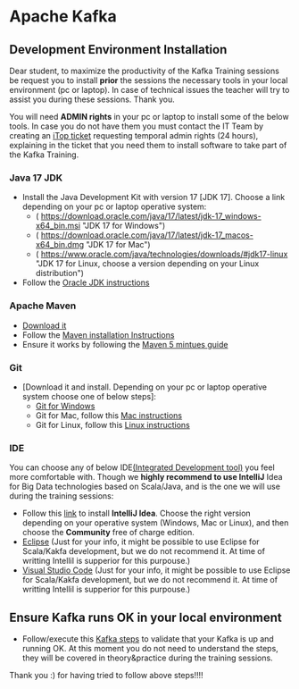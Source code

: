 # Apache Kafka

## Development Environment Installation
Dear student, to maximize the productivity of the Kafka Training sessions be request you to install **prior** the sessions the necessary tools in your local environment (pc or laptop). In case of technical issues the teacher will try to assist you during these sessions. Thank you.

You will need **ADMIN rights** in your pc or laptop to install some of the below tools. In case you do not have them you must contact the IT Team by creating an [iTop ticket](https://workspace.gft.com/iTop/env-production/itop-portal/index.php/object/create/UserRequest?ar_token=eyJydWxlcyI6WyJjb250YWN0LXRvLXVzZXJyZXF1ZXN0Iiwic2VydmljZXN1YmNhdGVnb3J5LXRvLXVzZXJyZXF1ZXN0IiwiZ28tdG8tb3Blbi1yZXF1ZXN0LW9uLXN1Ym1pdCJdLCJzb3VyY2VzIjp7IlNlcnZpY2UiOiI2NjkiLCJTZXJ2aWNlU3ViY2F0ZWdvcnkiOiIxOTEzIn19) requesting temporal admin rights (24 hours), explaining in the ticket that you need them to install software to take part of the Kafka Training.

### Java 17 JDK
* Install the Java Development Kit with version 17 [JDK 17]. Choose a link depending on your pc or laptop operative system:
    * ( https://download.oracle.com/java/17/latest/jdk-17_windows-x64_bin.msi  "JDK 17 for Windows")
    * ( https://download.oracle.com/java/17/latest/jdk-17_macos-x64_bin.dmg  "JDK 17 for Mac")
    * ( https://www.oracle.com/java/technologies/downloads/#jdk17-linux "JDK 17 for Linux, choose a version depending on your Linux distribution")
* Follow the [Oracle JDK instructions](https://docs.oracle.com/en/java/javase/17/install/overview-jdk-installation.html#GUID-8677A77F-231A-40F7-98B9-1FD0B48C346A)

### Apache Maven
* [Download it](https://dlcdn.apache.org/maven/maven-3/3.8.3/binaries/apache-maven-3.8.3-bin.zip)
* Follow the [Maven installation Instructions](https://maven.apache.org/install.html)
* Ensure it works by following the [Maven 5 mintues guide](https://maven.apache.org/guides/getting-started/maven-in-five-minutes.html)

### Git
* [Download it and install. Depending on your pc or laptop operative system choose one of below steps]:
    * [Git for Windows](https://github.com/git-for-windows/git/releases/download/v2.33.0.windows.2/PortableGit-2.33.0.2-64-bit.7z.exe) 
    * Git for Mac, follow this [Mac instructions](https://git-scm.com/download/mac) 
    * Git for Linux, follow this [Linux instructions](https://git-scm.com/download/linux) 

### IDE
You can choose any of below IDE[(Integrated Development tool)](https://en.wikipedia.org/wiki/Integrated_development_environment) you feel more comfortable with. Though we **highly recommend to use IntelliJ** Idea for Big Data technologies based on Scala/Java, and is the one we will use during the training sessions: 

* Follow this [link]( https://www.jetbrains.com/idea/download) to install **IntelliJ Idea**. Choose the right version depending on your operative system (Windows, Mac or Linux), and then choose the **Community** free of charge edition.
* [Eclipse]( https://www.eclipse.org/downloads/) (Just for your info, it might be possible to use Eclipse for Scala/Kakfa development, but we do not recommend it. At time of writting IntelliI is supperior for this purpouse.)
* [Visual Studio Code]( https://code.visualstudio.com/) (Just for your info, it might be possible to use Eclipse for Scala/Kakfa development, but we do not recommend it. At time of writting IntelliI is supperior for this purpouse.)

## Ensure Kafka runs OK in your local environment
* Follow/execute this [Kafka steps](https://git.gft.com/PONO/dlp/tree/master/Sessions/PRO-Processing/PRO-005/Exercises/Class) to validate that your Kafka is up and running OK. At this moment you do not need to understand the steps, they will be covered in theory&practice during the training sessions.


Thank you :) for having tried to follow above steps!!!!




  
